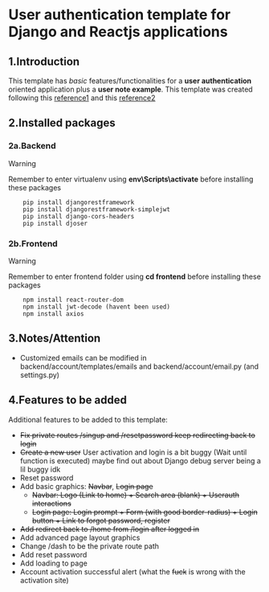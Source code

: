 # User authentication template for Django and Reactjs applications

## 1.Introduction
This template has *basic* features/functionalities for a **user authentication** oriented application plus a **user note example**. This template was created following this [reference1](https://www.youtube.com/watch?v=xjMP0hspNLE&t=3375s&ab_channel=DennisIvy) and this [reference2](https://www.youtube.com/watch?v=QFDyXWRYQjY&list=PLJRGQoqpRwdfoa9591BcUS6NmMpZcvFsM&ab_channel=BryanBrkic)

## 2.Installed packages
### 2a.Backend
> [!WARNING]
> Remember to enter virtualenv using **env\Scripts\activate** before installing these packages
```
    pip install djangorestframework
    pip install djangorestframework-simplejwt
    pip install django-cors-headers
    pip install djoser
```
### 2b.Frontend
> [!WARNING]
> Remember to enter frontend folder using **cd frontend** before installing these packages
```
    npm install react-router-dom
    npm install jwt-decode (havent been used)
    npm install axios
```
## 3.Notes/Attention
- Customized emails can be modified in backend/account/templates/emails and backend/account/email.py (and settings.py)

## 4.Features to be added
Additional features to be added to this template:
- ~~Fix private routes /singup and /resetpassword keep redirecting back to login~~
- ~~Create a new user~~ User activation and login is a bit buggy (Wait until function is executed) maybe find out about Django debug server being a lil buggy idk 
- Reset password
- Add basic graphics: ~~Navbar~~, ~~Login page~~
    + ~~Navbar: Logo (Link to home) + Search area (blank) + Userauth interactions~~
    + ~~Login page: Login prompt + Form (with good border-radius) + Login button + Link to forgot password, register~~
- ~~Add redirect back to /home from /login after logged in~~ 
- Add advanced page layout graphics
- Change /dash to be the private route path
- Add reset password
- Add loading to page
- Account activation successful alert (what the ~~fuck~~ is wrong with the activation site)